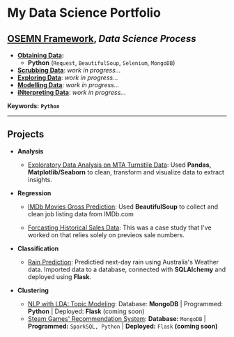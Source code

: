 # My Data Science Portfolio

## [OSEMN Framework](https://github.com/berkmonder/dataScience-portfolio/tree/main/OSEMN), *Data Science Process*

- **[Obtaining Data](https://github.com/berkmonder/dataScience-portfolio/tree/main/OSEMN/1-Obtain/):**
	- **Python** (`Request`, `BeautifulSoup`, `Selenium`, `MongoDB`)
- **[Scrubbing Data](https://github.com/berkmonder/dataScience-portfolio/tree/main/OSEMN/2-Scrub/)**: *work in progress...*
- **[Exploring Data](https://github.com/berkmonder/dataScience-portfolio/tree/main/OSEMN/3-Explore/)**: *work in progress...*
- **[Modelling Data](https://github.com/berkmonder/dataScience-portfolio/tree/main/OSEMN/4-Model/)**: *work in progress...*
- **[iNterpreting Data](https://github.com/berkmonder/dataScience-portfolio/tree/main/OSEMN/5-iNterpret/)**: *work in progress...*

**Keywords:** **`Python`**

---

## Projects

- **Analysis**
	- [Exploratory Data Analysis on MTA Turnstile Data](https://github.com/berkmonder/TurnstileDataAnalysis-Exploration/tree/main): Used **Pandas, Matplotlib/Seaborn** to clean, transform and visualize data to extract insights.

- **Regression**
	- [IMDb Movies Gross Prediction](https://github.com/berkmonder/IMDbGrossPrediction-Regression/tree/main): Used **BeautifulSoup** to collect and clean job listing data from IMDb.com

	- [Forcasting Historical Sales Data](https://github.com/berkmonder/ForcastingBasedOnHistoricalData-Regression/tree/main/): This was a case study that I've worked on that relies solely on previeos sale numbers.

- **Classification**
	- [Rain Prediction](https://github.com/berkmonder/WeatherRainPrediction-Classification/tree/main): Predictied next-day rain using Australia's Weather data. Imported data to a database, connected with **SQLAlchemy** and deployed using **Flask**.

- **Clustering**
	- [NLP with LDA: Topic Modeling](https://github.com/berkmonder/FoodReviewTopicModeling-Clustering/tree/main): Database: **MongoDB** | Programmed: **Python** | Deployed: **Flask** (coming soon)
	- [Steam Games' Recommendation System](https://github.com/berkmonder/SteamGameRecommendation-Clustering/tree/main): **Database:** `MongoDB` | **Programmed:** `SparkSQL, Python` | **Deployed:** `Flask` **(coming soon)**
